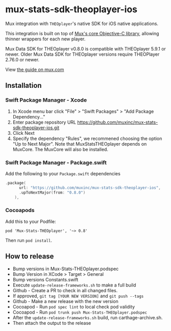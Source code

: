 # mux-stats-sdk-theoplayer-ios

Mux integration with `THEOplayer`'s native SDK for iOS native applications.

This integration is built on top of [Mux's core Objective-C library](https://github.com/muxinc/stats-sdk-objc), allowing thinner wrappers for each new player.

Mux Data SDK for THEOplayer v0.8.0 is compatible with THEOplayer 5.9.1 or newer. Older Mux Data SDK for THEOplayer versions require THEOPlayer 2.76.0 or newer.

View [the guide on mux.com](https://docs.mux.com/docs/theoplayer-sdk-for-ios)

## Installation

### Swift Package Manager - Xcode

1. In Xcode menu bar click "File" > "Swift Packages" > "Add Package Dependency..."
2. Enter package repository URL https://github.com/muxinc/mux-stats-sdk-theoplayer-ios.git 
3. Click Next
4. Specify the dependency "Rules", we recommened choosing the option "Up to Next Major".
Note that MuxStatsTHEOplayer depends on MuxCore. The MuxCore will also be installed.

### Swift Package Manager - Package.swift

Add the following to your `Package.swift` dependencies

```swift
.package(
      url: "https://github.com/muxinc/mux-stats-sdk-theoplayer-ios",
      .upToNextMajor(from: "0.8.0")
    ),
```

### Cocoapods

Add this to your Podfile:

```
pod 'Mux-Stats-THEOplayer', '~> 0.8'
```

Then run `pod install`.

## How to release

* Bump versions in Mux-Stats-THEOplayer.podspec
* Bump Version in XCode > Target > General
* Bump versions Constants.swift
* Execute `update-release-frameworks.sh` to make a full build
* Github - Create a PR to check in all changed files.
* If approved, `git tag [YOUR NEW VERSION]` and `git push --tags`
* Github - Make a new release with the new version
* Cocoapod - Run `pod spec lint` to local check pod validity
* Cocoapod - Run `pod trunk push Mux-Stats-THEOplayer.podspec`
* After the `update-release-frameworks.sh` build, run carthage-archive.sh.
* Then attach the output to the release
